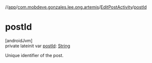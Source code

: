 //[app](../../../index.md)/[com.mobdeve.gonzales.lee.ong.artemis](../index.md)/[EditPostActivity](index.md)/[postId](post-id.md)

# postId

[androidJvm]\
private lateinit var [postId](post-id.md): [String](https://kotlinlang.org/api/latest/jvm/stdlib/kotlin/-string/index.html)

Unique identifier of the post.
